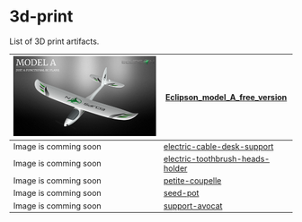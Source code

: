 # 3d-print
List of 3D print artifacts.

| ![plane](/Eclipson_model_A_free_version/docs/plane.png) | [Eclipson_model_A_free_version](/Eclipson_model_A_free_version) |
| --- | --- |
| Image is comming soon | [electric-cable-desk-support](/electric-cable-desk-support) |
| Image is comming soon | [electric-toothbrush-heads-holder](/electric-toothbrush-heads-holder) |
| Image is comming soon | [petite-coupelle](/petite-coupelle) |
| Image is comming soon | [seed-pot](/seed-pot) |
| Image is comming soon | [support-avocat](/support-avocat) |
